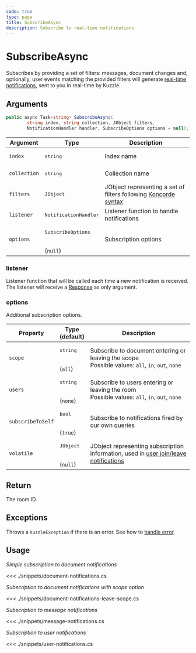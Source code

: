 ```yaml
---
code: true
type: page
title: SubscribeAsync
description: Subscribe to real-time notifications
---
```


# SubscribeAsync

Subscribes by providing a set of filters: messages, document changes and, optionally, user events matching the provided filters will generate [real-time notifications](/core/1/api/essentials/notifications/), sent to you in real-time by Kuzzle.

## Arguments

```csharp
public async Task<string> SubscribeAsync(
        string index, string collection, JObject filters,
        NotificationHandler handler, SubscribeOptions options = null);
```

| Argument     | Type                                    | Description                                                                                                     |
|--------------|-----------------------------------------|-----------------------------------------------------------------------------------------------------------------|
| `index`      | <pre>string</pre>                       | Index name                                                                                                      |
| `collection` | <pre>string</pre>                       | Collection name                                                                                                 |
| `filters`    | <pre>JObject</pre>                      | JObject representing a set of filters following [Koncorde syntax](/core/1/guides/cookbooks/realtime-api/terms/) |
| `listener`   | <pre>NotificationHandler</pre>          | Listener function to handle notifications                                                                       |
| `options`    | <pre>SubscribeOptions</pre><br>(`null`) | Subscription options                                                                                            |

### listener

Listener function that will be called each time a new notification is received.
The listener will receive a [Response](/sdk/csharp/1/essentials/realtime-notifications) as only argument.

### options

Additional subscription options.

| Property          | Type<br/>(default)              | Description                                                                                                                   |
|-------------------|---------------------------------|-------------------------------------------------------------------------------------------------------------------------------|
| `scope`           | <pre>string</pre><br/>(`all`)   | Subscribe to document entering or leaving the scope<br/>Possible values: `all`, `in`, `out`, `none`                           |
| `users`           | <pre>string</pre><br/>(`none`)  | Subscribe to users entering or leaving the room<br/>Possible values: `all`, `in`, `out`, `none`                               |
| `subscribeToSelf` | <pre>bool</pre><br/>(`true`)    | Subscribe to notifications fired by our own queries                                                                           |
| `volatile`        | <pre>JObject</pre><br/>(`null`) | JObject representing subscription information, used in [user join/leave notifications](/core/1/api/essentials/volatile-data/) |

## Return

The room ID.

## Exceptions

Throws a `KuzzleException` if there is an error. See how to [handle error](/sdk/csharp/1/essentials/error-handling).

## Usage

_Simple subscription to document notifications_

<<< ./snippets/document-notifications.cs

_Subscription to document notifications with scope option_

<<< ./snippets/document-notifications-leave-scope.cs

_Subscription to message notifications_

<<< ./snippets/message-notifications.cs

_Subscription to user notifications_

<<< ./snippets/user-notifications.cs
